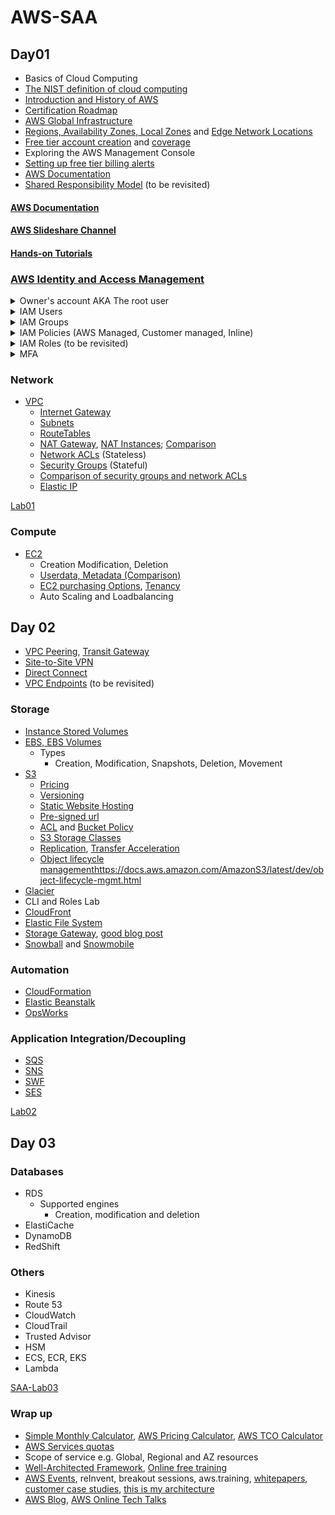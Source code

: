 # AWS-SAA

## Day01

- Basics of Cloud Computing 
- [The NIST definition of cloud computing](https://nvlpubs.nist.gov/nistpubs/Legacy/SP/nistspecialpublication800-145.pdf)
- [Introduction and History of AWS](https://techcrunch.com/2016/07/02/andy-jassys-brief-history-of-the-genesis-of-aws/)
- [Certification Roadmap](https://aws.amazon.com/certification/)
- [AWS Global Infrastructure](https://aws.amazon.com/about-aws/global-infrastructure/)
- [Regions, Availability Zones, Local Zones](https://docs.aws.amazon.com/AWSEC2/latest/UserGuide/using-regions-availability-zones.html) and [Edge Network Locations](https://aws.amazon.com/about-aws/global-infrastructure/regional-product-services/#AWS_Edge_Network_Locations)
- [Free tier account creation](https://aws.amazon.com/premiumsupport/knowledge-center/create-and-activate-aws-account/) and [coverage](https://aws.amazon.com/free/)
- Exploring the AWS Management Console
- [Setting up free tier billing alerts](https://docs.aws.amazon.com/awsaccountbilling/latest/aboutv2/tracking-free-tier-usage.html)
- [AWS Documentation](https://docs.aws.amazon.com/index.html)
- [Shared Responsibility Model](https://aws.amazon.com/compliance/shared-responsibility-model/) (to be revisited)


#### [AWS Documentation](https://docs.aws.amazon.com/index.html)
#### [AWS Slideshare Channel](https://www.slideshare.net/AmazonWebServices)
#### [Hands-on Tutorials](https://aws.amazon.com/getting-started/hands-on/)


### [AWS Identity and Access Management](https://docs.aws.amazon.com/IAM/latest/UserGuide/introduction.html)

<details>
  <summary>Owner's account AKA The root user</summary>
  
[The AWS Account Root User](https://docs.aws.amazon.com/IAM/latest/UserGuide/id_root-user.html) and [only when to use it](https://docs.aws.amazon.com/general/latest/gr/aws_tasks-that-require-root.html)
</details>

<details>
  <summary>IAM Users</summary>
  
An AWS IAM user is an entity that you create in AWS to represent the person or service that uses it to interact with AWS. IAM Users have a set of permanent credentials such as an Access Key and/or Console ID-Password. You attach permission policies to the IAM user that determine what the user can and cannot do in AWS.
The console ID-password is used to access the services in the AWS account through the browser interface.
Access keys are a combination of an access key ID and a secret access key that are assigned to a user. These can be used to make programmatic calls to AWS when using the API in program code or at a command prompt when using the AWS CLI.
</details>

<details>
  <summary>IAM Groups</summary>
  
  If you find that you'll have several users who need similar permissions, you can define an IAM Group and associate your users to the group.
  
</details>

<details>
  <summary>IAM Policies (AWS Managed, Customer managed, Inline)</summary>
  
  By default, all permissions are denied unless explicitly granted. You may select predefined permissions from the list of AWS Managed Policies or define your own custom IAM policies.
  AWS Managed policies are common across all AWS customers. We can only use them but cannot modify/delete them. Customer-managed policies provide more precise control over your policies than AWS managed policies.
</details>

<details>
  <summary>IAM Roles (to be revisited)</summary>
  IAM Roles are used to provide temporary security credentials to any principal. One common case is allowing the EC2 service to distribute credentials to your application code running on an EC2 instance. Roles can also enable other scenarios in the enterprise such as cross-account access and identity federation.
  

</details>

<details>
  <summary>MFA</summary>
  
NA
</details>

### Network

- [VPC](https://aws.amazon.com/vpc/)
  - [Internet Gateway](https://docs.aws.amazon.com/vpc/latest/userguide/VPC_Internet_Gateway.html)
  - [Subnets](https://docs.aws.amazon.com/vpc/latest/userguide/VPC_Subnets.html#vpc-subnet-basics)
  - [RouteTables](https://docs.aws.amazon.com/vpc/latest/userguide/VPC_Route_Tables.html)
  - [NAT Gateway](https://docs.aws.amazon.com/vpc/latest/userguide/vpc-nat-gateway.html), [NAT Instances](https://docs.aws.amazon.com/vpc/latest/userguide/VPC_NAT_Instance.html); [Comparison](https://docs.aws.amazon.com/vpc/latest/userguide/vpc-nat-comparison.html)
  - [Network ACLs](https://docs.aws.amazon.com/vpc/latest/userguide/vpc-network-acls.html) (Stateless)
  - [Security Groups](https://docs.aws.amazon.com/AWSEC2/latest/UserGuide/ec2-security-groups.html) (Stateful) 
  - [Comparison of security groups and network ACLs](https://docs.aws.amazon.com/vpc/latest/userguide/VPC_Security.html)
  - [Elastic IP](https://docs.aws.amazon.com/AWSEC2/latest/UserGuide/elastic-ip-addresses-eip.html)

[Lab01](https://github.com/ashydv/aws-labs/blob/master/SAA-Lab01.md)

### Compute

- [EC2](https://docs.aws.amazon.com/AWSEC2/latest/UserGuide/concepts.html)
  - Creation Modification, Deletion
  - [Userdata, Metadata (Comparison)](https://docs.aws.amazon.com/AWSEC2/latest/UserGuide/ec2-instance-metadata.html)
  - [EC2 purchasing Options](https://docs.aws.amazon.com/AWSEC2/latest/UserGuide/instance-purchasing-options.html), [Tenancy](https://docs.aws.amazon.com/AWSEC2/latest/UserGuide/dedicated-instance.html)
  - Auto Scaling and Loadbalancing

## Day 02

- [VPC Peering](https://docs.aws.amazon.com/vpc/latest/peering/what-is-vpc-peering.html), [Transit Gateway](https://aws.amazon.com/transit-gateway/)
- [Site-to-Site VPN](https://docs.aws.amazon.com/vpn/latest/s2svpn/VPC_VPN.html)
- [Direct Connect](https://docs.aws.amazon.com/directconnect/latest/UserGuide/Welcome.html)
- [VPC Endpoints](https://docs.aws.amazon.com/vpc/latest/userguide/vpc-endpoints.html) (to be revisited)

### Storage

- [Instance Stored Volumes](https://docs.aws.amazon.com/AWSEC2/latest/UserGuide/InstanceStorage.html)
- [EBS, EBS Volumes](https://docs.aws.amazon.com/AWSEC2/latest/UserGuide/AmazonEBS.html)  
  - Types  
    - Creation, Modification, Snapshots, Deletion, Movement
- [S3](https://aws.amazon.com/s3/)
  - [Pricing](https://aws.amazon.com/s3/pricing/)
  - [Versioning](https://docs.aws.amazon.com/AmazonS3/latest/dev/Versioning.html)
  - [Static Website Hosting](https://docs.aws.amazon.com/AmazonS3/latest/dev/WebsiteHosting.html)
  - [Pre-signed url](https://docs.aws.amazon.com/AmazonS3/latest/dev/ShareObjectPreSignedURL.html)
  - [ACL](https://docs.aws.amazon.com/AmazonS3/latest/dev/S3_ACLs_UsingACLs.html) and [Bucket Policy](https://docs.aws.amazon.com/AmazonS3/latest/dev/using-iam-policies.html)
  - [S3 Storage Classes](https://aws.amazon.com/s3/storage-classes/)
  - [Replication](https://docs.aws.amazon.com/AmazonS3/latest/dev/replication.html), [Transfer Acceleration](https://docs.aws.amazon.com/AmazonS3/latest/dev/transfer-acceleration.html)
  - [Object lifecycle management]()https://docs.aws.amazon.com/AmazonS3/latest/dev/object-lifecycle-mgmt.html
- [Glacier](https://aws.amazon.com/glacier/)
- CLI and Roles Lab
- [CloudFront](https://docs.aws.amazon.com/AmazonCloudFront/latest/DeveloperGuide/Introduction.html)
- [Elastic File System](https://docs.aws.amazon.com/AWSEC2/latest/UserGuide/AmazonEFS.html)
- [Storage Gateway](https://aws.amazon.com/storagegateway/), [good blog post](https://aws.amazon.com/blogs/storage/cloud-storage-in-minutes-with-aws-storage-gateway/) 
- [Snowball](https://docs.aws.amazon.com/snowball/latest/ug/whatissnowball.html) and [Snowmobile](https://aws.amazon.com/snowmobile/)

### Automation

- [CloudFormation](https://docs.aws.amazon.com/AWSCloudFormation/latest/UserGuide/Welcome.html)
- [Elastic Beanstalk](https://docs.aws.amazon.com/elasticbeanstalk/latest/dg/Welcome.html)
- [OpsWorks](https://docs.aws.amazon.com/opsworks/latest/userguide/welcome.html)

### Application Integration/Decoupling

- [SQS](https://docs.aws.amazon.com/AWSSimpleQueueService/latest/SQSDeveloperGuide/welcome.html)
- [SNS](https://docs.aws.amazon.com/sns/latest/dg/welcome.html)
- [SWF](https://docs.aws.amazon.com/amazonswf/latest/developerguide/swf-welcome.html)
- [SES](https://docs.aws.amazon.com/ses/latest/DeveloperGuide/Welcome.html)


[Lab02](https://github.com/ashydv/aws-labs/blob/master/SAA-Lab02.md)

## Day 03

### Databases

- RDS
  - Supported engines
    - Creation, modification and deletion
- ElastiCache
- DynamoDB
- RedShift

### Others

- Kinesis
- Route 53
- CloudWatch
- CloudTrail
- Trusted Advisor
- HSM
- ECS, ECR, EKS
- Lambda

[SAA-Lab03](https://github.com/ashydv/aws-labs/blob/master/SAA-Lab03.md)

### Wrap up

- [Simple Monthly Calculator](https://calculator.s3.amazonaws.com/index.html), [AWS Pricing Calculator](https://calculator.aws/#/), [AWS TCO Calculator](https://awstcocalculator.com/)
- [AWS Services quotas](https://docs.aws.amazon.com/general/latest/gr/aws_service_limits.html)
- Scope of service e.g. Global, Regional and AZ resources
- [Well-Architected Framework](https://d1.awsstatic.com/whitepapers/architecture/AWS_Well-Architected_Framework.pdf), [Online free training](https://www.aws.training/Details/Curriculum?id=42037)
- [AWS Events](https://aws.amazon.com/events/), reInvent, breakout sessions, aws.training, [whitepapers](https://aws.amazon.com/whitepapers/?whitepapers/), [customer case studies](https://aws.amazon.com/solutions/case-studies/), [this is my architecture](https://aws.amazon.com/this-is-my-architecture/)
- [AWS Blog](https://aws.amazon.com/blogs/aws/), [AWS Online Tech Talks](https://aws.amazon.com/events/online-tech-talks/)
